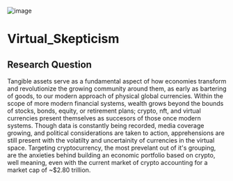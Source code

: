 ![image](/assets/)
# Virtual_Skepticism

## Research Question
Tangible assets serve as a fundamental aspect of how economies transform and revolutionize the growing community around them, as early as bartering of goods, to our modern approach of physical global currencies. Within the scope of more modern financial systems, wealth grows beyond the bounds of stocks, bonds, equity, or retirement plans; crypto, nft, and virtual currencies present themselves as succesors of those once modern systems. Though data is constantly being recorded, media coverage growing, and political considerations are taken to action, apprehensions are still present with the volatilty and uncertainity of currencies in the virtual space. Targeting cryptocurrency, the most prevelant out of it's grouping, are the anxieties behind building an economic portfolio based on crypto, well meaning, even with the current market of crypto accounting for a market cap of ~$2.80 trillion.

